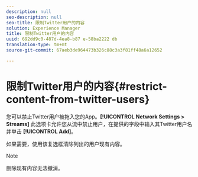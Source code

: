 ```yaml
---
description: null
seo-description: null
seo-title: 限制Twitter用户的内容
solution: Experience Manager
title: 限制Twitter用户的内容
uuid: 692dd9c0-487d-4ea8-b87 e-58ba2222 db
translation-type: tm+mt
source-git-commit: 67aeb3de964473b326c88c3a3f81ff48a6a12652

---
```



# 限制Twitter用户的内容{#restrict-content-from-twitter-users}

您可以禁止Twitter用户被拖入您的App。**[!UICONTROL Network Settings > Streams]** 此选项卡允许您从流中禁止用户，在提供的字段中输入其Twitter用户名并单击 **[!UICONTROL Add]**。

如果需要，使用该复选框清除列出的用户现有内容。

>[!NOTE]
>
>删除现有内容无法撤消。

